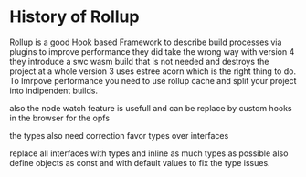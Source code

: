 # History of Rollup
Rollup is a good Hook based Framework to describe build processes via plugins to improve performance they did take the wrong way
with version 4 they introduce a swc wasm build that is not needed and destroys the project at a whole version 3 uses estree 
acorn which is the right thing to do. To Imrpove performance you need to use rollup cache and split your project into indipendent
builds. 

also the node watch feature is usefull and can be replace by custom hooks in the browser for the opfs

the types also need correction favor types over interfaces

replace all interfaces with types and inline as much types as possible also define objects as const and with default values to fix the type issues.
